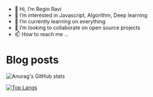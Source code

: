 - 👋 Hi, I’m Regin Ravi
- 👀 I’m interested in Javascript, Algorithm, Deep learning 
- 🌱 I’m currently learning on everything
- 💞️ I’m looking to collaborate on open source projects
- 📫 How to reach me ...

# Blog posts
<!-- BLOG-POST-LIST:START -->

<!-- BLOG-POST-LIST:END -->

![Anurag's GitHub stats](https://github-readme-stats.vercel.app/api?username=regiravi&show_icons=true&theme=radical)

[![Top Langs](https://github-readme-stats.vercel.app/api/top-langs/?username=regiravi&langs_count=8)](https://github.com/anuraghazra/github-readme-stats)



<!---
regiravi/regiravi is a ✨ special ✨ repository because its `README.md` (this file) appears on your GitHub profile.
You can click the Preview link to take a look at your changes.
--->
